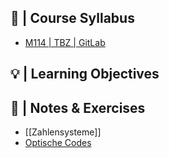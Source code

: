 ## 🚩 |  Course Syllabus
- [M114 | TBZ | GitLab](https://gitlab.com/harald.mueller/aktuelle.kurse/-/tree/master/m114/)

## 💡 |  Learning Objectives

## 📓 | Notes & Exercises
- [[Zahlensysteme]]
- [Optische Codes](Optische%20Codes.md)

